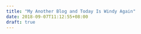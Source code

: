 ```yaml
---
title: "My Another Blog and Today Is Windy Again"
date: 2018-09-07T11:12:55+08:00
draft: true
---
```



